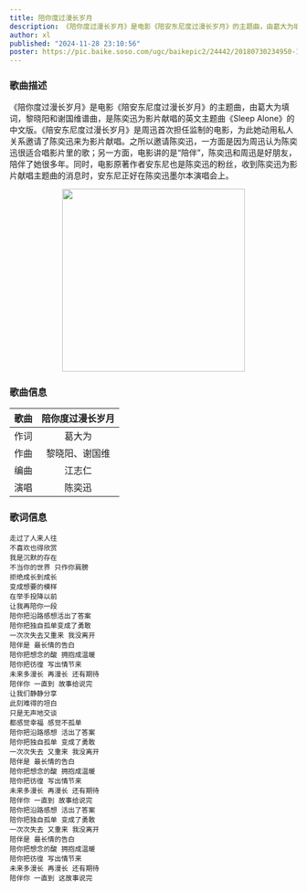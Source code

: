 ```yaml
---
title: 陪你度过漫长岁月
description: 《陪你度过漫长岁月》是电影《陪安东尼度过漫长岁月》的主题曲，由葛大为填词，黎晓阳和谢国维谱曲，是陈奕迅为影片献唱的英文主题曲《Sleep Alone》的中文版。
author: xl
published: "2024-11-28 23:10:56"
poster: https://pic.baike.soso.com/ugc/baikepic2/24442/20180730234950-125295615_jpeg_527_351_65810.jpg/0
---
```

### 歌曲描述
《陪你度过漫长岁月》是电影《陪安东尼度过漫长岁月》的主题曲，由葛大为填词，黎晓阳和谢国维谱曲，是陈奕迅为影片献唱的英文主题曲《Sleep Alone》的中文版。《陪安东尼度过漫长岁月》是周迅首次担任监制的电影，为此她动用私人关系邀请了陈奕迅来为影片献唱。之所以邀请陈奕迅，一方面是因为周迅认为陈奕迅很适合唱影片里的歌；另一方面，电影讲的是“陪伴”，陈奕迅和周迅是好朋友，陪伴了她很多年。同时，电影原著作者安东尼也是陈奕迅的粉丝，收到陈奕迅为影片献唱主题曲的消息时，安东尼正好在陈奕迅墨尔本演唱会上。

<div align=center>
    <img src="https://pic.baike.soso.com/ugc/baikepic2/24442/20180730234950-125295615_jpeg_527_351_65810.jpg/0" width="320" />
</div>

### 歌曲信息
|歌曲|陪你度过漫长岁月|
|:-:|:-:|
|作词|葛大为|
|作曲|黎晓阳、谢国维|
|编曲|江志仁|
|演唱|陈奕迅|

### 歌词信息
    走过了人来人往
    不喜欢也得欣赏
    我是沉默的存在
    不当你的世界 只作你肩膀
    拒绝成长到成长
    变成想要的模样
    在举手投降以前
    让我再陪你一段
    陪你把沿路感想活出了答案
    陪你把独自孤单变成了勇敢
    一次次失去又重来 我没离开
    陪伴是 最长情的告白
    陪你把想念的酸 拥抱成温暖
    陪你把彷徨 写出情节来
    未来多漫长 再漫长 还有期待
    陪伴你 一直到 故事给说完
    让我们静静分享
    此刻难得的坦白
    只是无声地交谈
    都感觉幸福 感觉不孤单
    陪你把沿路感想 活出了答案
    陪你把独自孤单 变成了勇敢
    一次次失去 又重来 我没离开
    陪伴是 最长情的告白
    陪你把想念的酸 拥抱成温暖
    陪你把彷徨 写出情节来
    未来多漫长 再漫长 还有期待
    陪伴你 一直到 故事给说完
    陪你把沿路感想 活出了答案
    陪你把独自孤单 变成了勇敢
    一次次失去 又重来 我没离开
    陪伴是 最长情的告白
    陪你把想念的酸 拥抱成温暖
    陪你把彷徨 写出情节来
    未来多漫长 再漫长 还有期待
    陪伴你 一直到 这故事说完